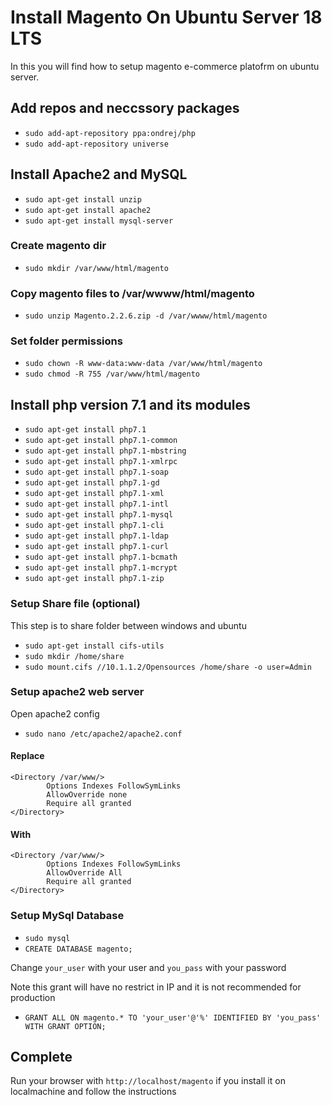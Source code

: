 
# Install Magento On Ubuntu Server 18 LTS
 
 In this you will find how to setup magento e-commerce platofrm on ubuntu server.


## Add repos and neccssory packages

* `sudo add-apt-repository ppa:ondrej/php`
* `sudo add-apt-repository universe`

## Install Apache2 and MySQL

* `sudo apt-get install unzip`
* `sudo apt-get install apache2`
* `sudo apt-get install mysql-server`

### Create magento dir
* `sudo mkdir /var/www/html/magento`

### Copy magento files to /var/wwww/html/magento
* `sudo unzip Magento.2.2.6.zip -d /var/wwww/html/magento`


### Set folder permissions
* `sudo chown -R www-data:www-data /var/www/html/magento`
* `sudo chmod -R 755 /var/www/html/magento`


## Install php version 7.1 and its modules
* `sudo apt-get install php7.1`
* `sudo apt-get install php7.1-common`
* `sudo apt-get install php7.1-mbstring`
* `sudo apt-get install php7.1-xmlrpc` 
* `sudo apt-get install php7.1-soap`
* `sudo apt-get install php7.1-gd`
* `sudo apt-get install php7.1-xml`
* `sudo apt-get install php7.1-intl` 
* `sudo apt-get install php7.1-mysql`
* `sudo apt-get install php7.1-cli`
* `sudo apt-get install php7.1-ldap`
* `sudo apt-get install php7.1-curl`
* `sudo apt-get install php7.1-bcmath`
* `sudo apt-get install php7.1-mcrypt`
* `sudo apt-get install php7.1-zip`

### Setup Share file (optional)
This step is to share folder between windows and ubuntu

* `sudo apt-get install cifs-utils`
* `sudo mkdir /home/share`
* `sudo mount.cifs //10.1.1.2/Opensources /home/share -o user=Admin`

### Setup apache2 web server

Open apache2 config
* `sudo nano /etc/apache2/apache2.conf`

#### Replace 

```shell
<Directory /var/www/>
        Options Indexes FollowSymLinks
        AllowOverride none
        Require all granted
</Directory>
```

#### With 
``` shell
<Directory /var/www/>
        Options Indexes FollowSymLinks
        AllowOverride All
        Require all granted
</Directory>
```



### Setup MySql Database
* `sudo mysql`
* `CREATE DATABASE magento;`

Change `your_user` with your user and `you_pass` with your password

Note this grant will have no restrict in IP and it is not recommended for production

* `GRANT ALL ON magento.* TO 'your_user'@'%' IDENTIFIED BY 'you_pass' WITH GRANT OPTION;`


## Complete
Run your browser with `http://localhost/magento` if you install it on localmachine and follow the instructions
